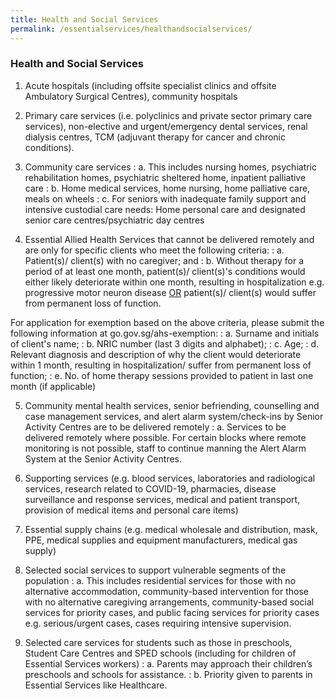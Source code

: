 ```yaml
---
title: Health and Social Services
permalink: /essentialservices/healthandsocialservices/
---
```


### **Health and Social Services**

1. Acute hospitals (including offsite specialist clinics and offsite Ambulatory Surgical Centres), community hospitals

2. Primary care services (i.e. polyclinics and private sector primary care services), non-elective and urgent/emergency dental services, renal dialysis centres, TCM (adjuvant therapy for cancer and chronic conditions).

3. Community care services 
: a. This includes nursing homes, psychiatric rehabilitation homes, psychiatric sheltered home, inpatient palliative care
: b. Home medical services, home nursing, home palliative care, meals on wheels
: c. For seniors with inadequate family support and intensive custodial care needs: Home personal care and designated senior care centres/psychiatric day centres

4. Essential Allied Health Services that cannot be delivered remotely and are only for specific clients who meet the following criteria:
: a. Patient(s)/ client(s) with no caregiver; and
: b. Without therapy for a period of at least one month, patient(s)/ client(s)'s conditions would either likely deteriorate within one month, resulting in hospitalization e.g. progressive motor neuron disease <ins>OR</ins> patient(s)/ client(s) would suffer from permanent loss of function.

For application for exemption based on the above criteria, please submit the following information at go.gov.sg/ahs-exemption:
: a. Surname and initials of client's name;
: b. NRIC number (last 3 digits and alphabet);
: c. Age;
: d. Relevant diagnosis and description of why the client would deteriorate within 1 month, resulting in hospitalization/ suffer from permanent loss of function;
: e. No. of home therapy sessions provided to patient in last one month (if applicable)

5. Community mental health services, senior befriending, counselling and case management services, and alert alarm system/check-ins by Senior Activity Centres are to be delivered remotely
: a. Services to be delivered remotely where possible. For certain blocks where remote monitoring is not possible, staff to continue manning the Alert Alarm System at the Senior Activity Centres.

6. Supporting services (e.g. blood services, laboratories and radiological services, research related to COVID-19, pharmacies, disease surveillance and response services, medical and patient transport, provision of medical items and personal care items)

7. Essential supply chains (e.g. medical wholesale and distribution, mask, PPE, medical supplies and equipment manufacturers, medical gas supply)

8. Selected social services to support vulnerable segments of the population
: a. This includes residential services for those with no alternative accommodation, community-based intervention for those with no alternative caregiving arrangements, community-based social services for priority cases, and public facing services for priority cases e.g. serious/urgent cases, cases requiring intensive supervision.

9. Selected care services for students such as those in preschools, Student Care Centres and SPED schools (including for children of Essential Services workers)
: a. Parents may approach their children’s preschools and schools for assistance.
: b. Priority given to parents in Essential Services like Healthcare.
